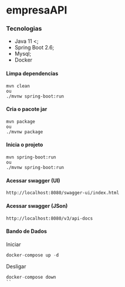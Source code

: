# empresaAPI

### Tecnologias
* Java 11 <;
* Spring Boot 2.6;
* Mysql;
* Docker

#### Limpa dependencias
````
mvn clean
ou
./mvnw spring-boot:run
````

#### Cria o pacote jar
````
mvn package
ou
./mvnw package
````

#### Inicia o projeto
````
mvn spring-boot:run
ou
./mvnw spring-boot:run
````
#### Acessar swagger (UI)

````
http://localhost:8080/swagger-ui/index.html
````

#### Acessar swagger (JSon)

````
http://localhost:8080/v3/api-docs
````

#### Bando de Dados

Iniciar

```s
docker-compose up -d
```

Desligar

```s
docker-compose down
``


